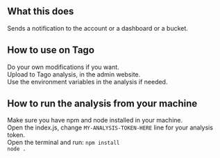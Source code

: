 ## What this does
Sends a notification to the account or a dashboard or a bucket.
## How to use on Tago
Do your own modifications if you want.<br>
Upload to Tago analysis, in the admin website.<br>
Use the environment variables in the analysis if needed.<br>
## How to run the analysis from your machine  
Make sure you have npm and node installed in your machine.<br>
Open the index.js, change `MY-ANALYSIS-TOKEN-HERE` line for your analysis token.<br>
Open the terminal and run:
`npm install`<br>
`node .`
